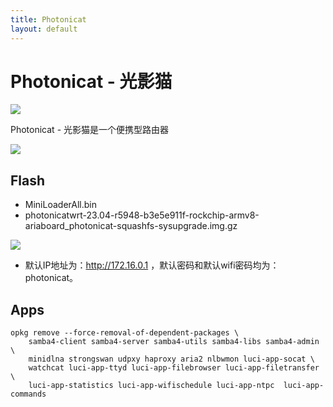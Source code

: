 ```yaml
---
title: Photonicat
layout: default
---
```


# Photonicat - 光影猫

![](https://photonicat.com/assets/device_structure_2-74c3fea8bd3af944599f5a0743d5eaef4728e8b4.png)

Photonicat - 光影猫是一个便携型路由器

![](https://photonicat.com/assets/PCB-Back-3e33adefc3d4e75753c384bf83c20cc62a270ac1.png)

## Flash

+ MiniLoaderAll.bin
+ photonicatwrt-23.04-r5948-b3e5e911f-rockchip-armv8-ariaboard_photonicat-squashfs-sysupgrade.img.gz

![](https://photonicat.com/images/5/55/Burn-usb-port-wiki.png)

- 默认IP地址为：http://172.16.0.1 ，默认密码和默认wifi密码均为：photonicat。

## Apps

```shell
opkg remove --force-removal-of-dependent-packages \
    samba4-client samba4-server samba4-utils samba4-libs samba4-admin \
    minidlna strongswan udpxy haproxy aria2 nlbwmon luci-app-socat \
    watchcat luci-app-ttyd luci-app-filebrowser luci-app-filetransfer \
    luci-app-statistics luci-app-wifischedule luci-app-ntpc  luci-app-commands
```
